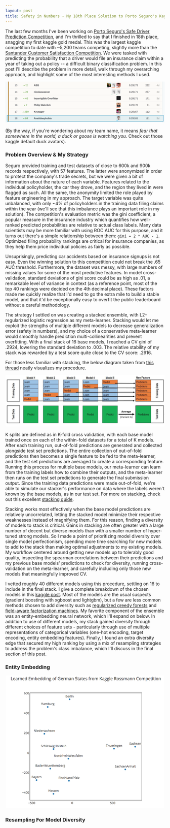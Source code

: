 ```yaml
---
layout: post
title: Safety in Numbers - My 18th Place Solution to Porto Seguro's Kaggle Competition
---
```

 
The last few months I've been working on [Porto Seguro's Safe Driver Prediction Competition](https://www.kaggle.com/c/porto-seguro-safe-driver-prediction), and I'm thrilled to say that I finished in 18th place, snagging my first kaggle gold medal. This was the largest kaggle competition to date with ~5,200 teams competing, slightly more than the [Santander Customer Satisfaction Competition](https://www.kaggle.com/c/santander-customer-satisfaction). We were tasked with predicting the probability that a driver would file an insurance claim within a year of taking out a policy -- a difficult binary classification problem. In this post I'll describe the problem in more detail, walk through my overarching approach, and highlight some of the most interesting methods I used.               

![seguroLB](/images/seguro_lb.png)

(By the way, if you're wondering about my team name, it means *fear that somewhere in the world, a duck or goose is watching you*. Check out those kaggle default duck avatars).

### Problem Overview & My Strategy

Seguro provided training and test datasets of close to 600k and 900k records respectively, with 57 features. The latter were anonymized in order to protect the company's trade secrets, but we were given a bit of information about the nature of each variable. Features related to the individual policyholder, the car they drove, and the region they lived in were flagged as such. All the same, the anonymity limited the role played by feature engineering in my approach. The target variable was quite unbalanced, with only ~4% of policyholders in the training data filing claims within the year (we'll see that this imbalance plays an important role in my solution). The competition's evaluation metric was the gini coefficient, a popular measure in the insurance industry which quantifies how well-ranked predicted probabilities are relative to actual class labels. Many data scientists may be more familiar with using ROC AUC for this purpose, and it turns out there's a simple relationship between them: ```gini = 2 * AUC - 1```. Optimized filing probability rankings are critical for insurance companies, as they help them price individual policies as fairly as possible.   

Unsuprisingly, predicting car accidents based on insurance signups is not easy. Even the winning solution to this competition could not break the .65 AUC threshold. Furthermore, the dataset was messy, with large numbers of missing values for some of the most predictive features. In model cross-validation, standard deviations of gini score could be as high as .01, a remarkable level of variance in context (as a reference point, most of the top 40 rankings were decided on the 4th decimal place). These factors made me quickly realize that I'd need to go the extra mile to build a stable model, and that it'd be exceptionally easy to overfit the public leaderboard without a careful methodology.

The strategy I settled on was creating a stacked ensemble, with L2-regularized logistic regression as my meta-learner. Stacking would let me exploit the strengths of multiple different models to decrease generalization error (safety in numbers), and my choice of a conservative meta-learner would smoothly handle prediction multi-collinearities and prevent overfitting. With a final stack of 16 base models, I reached a CV gini of .2924, lowering the standard deviation to .003. The relative stability of my stack was rewarded by a test score quite close to the CV score: .2916.  

For those less familiar with stacking, the below diagram taken from [this thread](https://www.kaggle.com/getting-started/18153#post103381) neatly visualizes my procedure. 

![stack](/images/stack_diagram.png)

K splits are defined as in K-fold cross validation, with each base model trained once on each of the within-fold datasets for a total of K models. After each training run, out-of-fold predictions are generated and collected alongside test set predictions. The entire collection of out-of-fold predictions then becomes a single feature to be fed to the meta-learner, and the test set predictions are averaged to create a corresponding feature. Running this process for multiple base models, our meta-learner can learn from the training labels how to combine their outputs, and the meta-learner then runs on the test set predictions to generate the final submission output. Since the training data predictions were made out-of-fold, we're able to simulate our stacker's performance on data where the labels weren't known by the base models, as in our test set. For more on stacking, check out this excellent [stacking guide](http://blog.kaggle.com/2016/12/27/a-kagglers-guide-to-model-stacking-in-practice/).   

Stacking works most effectively when the base model predictions are relatively uncorrelated, letting the stacked model minimize their respective weaknesses instead of magnifying them. For this reason, finding a diversity of models to stack is critical. Gains in stacking are often greater with a large number of decent but diverse models than with a smaller number of hyper-tuned strong models. So I made a point of prioritizing model diversity over single model perfectionism, spending more time searching for new models to add to the stack than making optimal adjustments to my existing models. My workflow centered around getting new models up to tolerably good quality, inspecting the spearman correlations between their predictions and my previous base models' predictions to check for diversity, running cross-validation on the meta-learner, and carefully including only those new models that meaningfully improved CV.

I vetted roughly 40 different models using this procedure, settling on 16 to include in the final stack. I give a complete breakdown of the chosen models in this [kaggle post](https://www.kaggle.com/c/porto-seguro-safe-driver-prediction/discussion/44579#250558). Most of the models are the usual suspects (gradient boosting with xgboost and lightgbm), but a few are less common methods chosen to add diversity such as [regularized greedy forests](https://github.com/fukatani/rgf_python) and [field-aware factorization machines](https://github.com/guestwalk/libffm). My favorite component of the ensemble was an entity-embedding neural network, which I'll expand on below. In addition to use of different models, my stack gained diversity through different choices of feature sets - particularly through use of multiple representations of categorical variables (one-hot encoding, target encoding, entity embedding features). Finally, I found an extra diversity edge that secured my high ranking by using a mix of resampling strategies to address the problem's class imbalance, which I'll discuss in the final section of this post.      

### Entity Embedding

<center><img src="/images/Rossman2.png" width="500"></center>

### Resampling For Model Diversity
